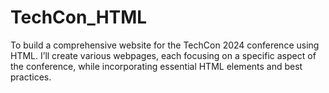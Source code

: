 # TechCon_HTML
 To build a comprehensive website for the TechCon 2024 conference using HTML. I’ll create various webpages, each focusing on a specific aspect of the conference, while incorporating essential HTML elements and best practices.
